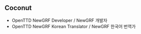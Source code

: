 ## Coconut
* OpenTTD NewGRF Developer / NewGRF 개발자
* OpenTTD NewGRF Korean Translator / NewGRF 한국어 번역가
